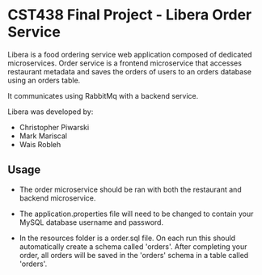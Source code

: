 # CST438 Final Project - Libera Order Service

Libera is a food ordering service web application composed of dedicated 
microservices. Order service is a frontend microservice that accesses restaurant
metadata and saves the orders of users to an orders database using an orders table. 

It communicates using RabbitMq with a backend service.

Libera was developed by:

* Christopher Piwarski
* Mark Mariscal
* Wais Robleh


## Usage

* The order microservice should be ran with both the restaurant and backend microservice.

* The application.properties file will need to be changed to contain your
MySQL database username and password.

* In the resources folder is a order.sql file. On each run this should
automatically create a schema called 'orders'.
After completing your order, all orders will be saved in the 'orders' schema 
in a table called 'orders'.